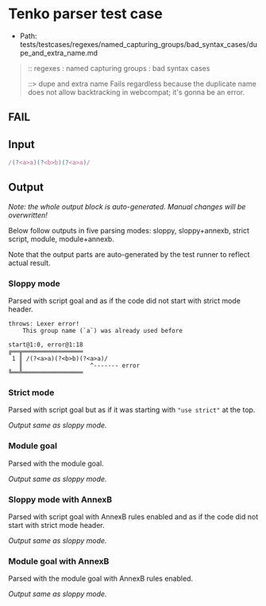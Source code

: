 # Tenko parser test case

- Path: tests/testcases/regexes/named_capturing_groups/bad_syntax_cases/dupe_and_extra_name.md

> :: regexes : named capturing groups : bad syntax cases
>
> ::> dupe and extra name
Fails regardless because the duplicate name does not allow backtracking in webcompat; it's gonna be an error.

## FAIL

## Input


`````js
/(?<a>a)(?<b>b)(?<a>a)/
`````

## Output

_Note: the whole output block is auto-generated. Manual changes will be overwritten!_

Below follow outputs in five parsing modes: sloppy, sloppy+annexb, strict script, module, module+annexb.

Note that the output parts are auto-generated by the test runner to reflect actual result.

### Sloppy mode

Parsed with script goal and as if the code did not start with strict mode header.

`````
throws: Lexer error!
    This group name (`a`) was already used before

start@1:0, error@1:18
╔══╦═════════════════
 1 ║ /(?<a>a)(?<b>b)(?<a>a)/
   ║                   ^------- error
╚══╩═════════════════

`````

### Strict mode

Parsed with script goal but as if it was starting with `"use strict"` at the top.

_Output same as sloppy mode._

### Module goal

Parsed with the module goal.

_Output same as sloppy mode._

### Sloppy mode with AnnexB

Parsed with script goal with AnnexB rules enabled and as if the code did not start with strict mode header.

_Output same as sloppy mode._

### Module goal with AnnexB

Parsed with the module goal with AnnexB rules enabled.

_Output same as sloppy mode._
